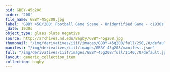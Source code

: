 ```yaml
---
pid: GBBY-45g208
order: '208'
file_name: GBBY-45g208.jpg
label: 'GBBY 45G/208: Football Game Scene - Unidentified Game - c1930s'
_date: 1930s
object_type: glass plate negative
source: http://archives.nd.edu/Bagby/GBBY-45g208.jpg
thumbnail: "/img/derivatives/iiif/images/GBBY-45g208/full/250,/0/default.jpg"
manifest: "/img/derivatives/iiif/images/GBBY-45g208/manifest.json"
full: "/img/derivatives/iiif/images/GBBY-45g208/full/1140,/0/default.jpg"
layout: generic_collection_item
collection: bagby
---
```

